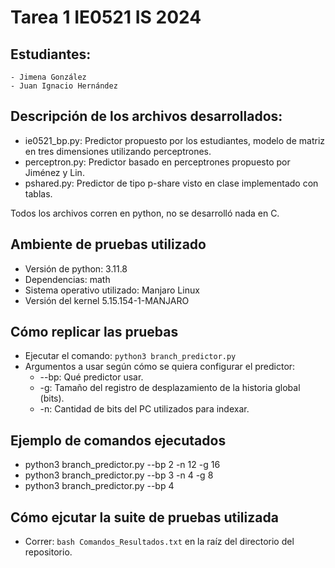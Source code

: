 # Tarea 1 IE0521 IS 2024
## Estudiantes:
    - Jimena González
    - Juan Ignacio Hernández

## Descripción de los archivos desarrollados:
 - ie0521_bp.py: Predictor propuesto por los estudiantes, modelo de matriz en tres dimensiones utilizando perceptrones.
 - perceptron.py: Predictor basado en perceptrones propuesto por Jiménez y Lin.
 - pshared.py: Predictor de tipo p-share visto en clase implementado con tablas.

Todos los archivos corren en python, no se desarrolló nada en C.

## Ambiente de pruebas utilizado
 - Versión de python: 3.11.8
 - Dependencias: math
 - Sistema operativo utilizado: Manjaro Linux
 - Versión del kernel 5.15.154-1-MANJARO

## Cómo replicar las pruebas
 - Ejecutar el comando: `python3 branch_predictor.py`
 - Argumentos a usar según cómo se quiera configurar el predictor:
    - --bp: Qué predictor usar.
    - -g: Tamaño del registro de desplazamiento de la historia global (bits).
    - -n: Cantidad de bits del PC utilizados para indexar.

## Ejemplo de comandos ejecutados
 - python3 branch_predictor.py  --bp 2 -n 12 -g 16
 - python3 branch_predictor.py  --bp 3 -n 4 -g 8
 - python3 branch_predictor.py  --bp 4

## Cómo ejcutar la suite de pruebas utilizada
 - Correr: `bash Comandos_Resultados.txt` en la raíz del directorio del repositorio.


